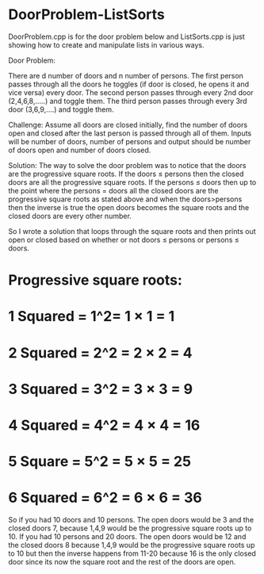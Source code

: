 

# DoorProblem-ListSorts 

DoorProblem.cpp is for the door problem below and ListSorts.cpp is just showing how to create and manipulate lists in various ways.

Door Problem:

There are d number of doors and n number of persons.  The first person passes through all the doors he toggles (if door is closed, he opens it and vice versa) every door. The second person passes through every 2nd door (2,4,6,8,…..) and toggle them.  The third person passes through every 3rd door (3,6,9,….) and toggle them.

Challenge: Assume all doors are closed initially, find the number of doors open and closed after the last person is passed through all of them.
Inputs will be number of doors, number of persons and output should be number of doors open and number of doors closed.

Solution:
The way to solve the door problem was to notice that the doors are the progressive square roots.  If the doors ≤ persons then the closed doors are all the progressive square roots.  If the persons ≤ doors then up to the point where the persons = doors all the closed doors are the progressive square roots as stated above and when the doors>persons then the inverse is true the open doors becomes the square roots and the closed doors are every other number.

So I wrote a solution that loops through the square roots and then prints out open or closed based on whether or not doors ≤ persons or persons ≤ doors.

# Progressive square roots:

# 1 Squared = 1^2= 1 × 1 = 1

# 2 Squared = 2^2 = 2 × 2 = 4

# 3 Squared = 3^2 = 3 × 3 = 9

# 4 Squared = 4^2 = 4 × 4 = 16

# 5 Square = 5^2 = 5 × 5 = 25

# 6 Squared = 6^2 = 6 × 6 = 36

So if you had 10 doors and 10 persons.  The open doors would be 3 and the closed doors 7, because 1,4,9 would be the progressive square roots up to 10. If you had 10 persons and 20 doors.  The open doors would be 12 and the closed doors 8 because 1,4,9 would be the progressive square roots up to 10 but then the inverse happens from 11-20 because 16 is the only closed door since its now the square root and the rest of the doors are open.
